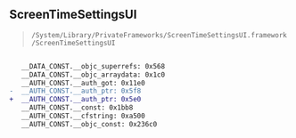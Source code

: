 ## ScreenTimeSettingsUI

> `/System/Library/PrivateFrameworks/ScreenTimeSettingsUI.framework/ScreenTimeSettingsUI`

```diff

   __DATA_CONST.__objc_superrefs: 0x568
   __DATA_CONST.__objc_arraydata: 0x1c0
   __AUTH_CONST.__auth_got: 0x11e0
-  __AUTH_CONST.__auth_ptr: 0x5f8
+  __AUTH_CONST.__auth_ptr: 0x5e0
   __AUTH_CONST.__const: 0x1bb8
   __AUTH_CONST.__cfstring: 0xa500
   __AUTH_CONST.__objc_const: 0x236c0

```
